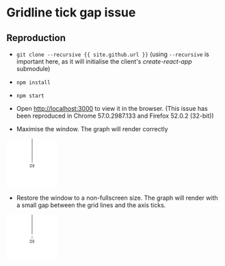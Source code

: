# Gridline tick gap issue

## Reproduction

* `git clone --recursive {{ site.github.url }}`
(using `--recursive` is important here, as it will initialise the client's _create-react-app_ submodule)

* `npm install`

* `npm start`

* Open [http://localhost:3000](http://localhost:3000) to view it in the browser. (This issue has been reproduced in Chrome 57.0.2987.133 and Firefox 52.0.2 (32-bit))

* Maximise the window. The graph will render correctly

 ![](./images/correct.png "A correctly rendered tick")

* Restore the window to a non-fullscreen size. The graph will render with a small gap between the grid lines and the axis ticks.

 ![](./images/incorrect.png "An incorrectly rendered tick")
